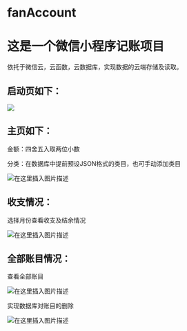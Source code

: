 # fanAccount
# 这是一个微信小程序记账项目

依托于微信云，云函数，云数据库，实现数据的云端存储及读取。

## 启动页如下：

![](https://img-blog.csdnimg.cn/b262719446cc44f18f2f9c7952b6cd78.png)

## 主页如下：

金额：四舍五入取两位小数

分类：在数据库中提前预设JSON格式的类目，也可手动添加类目

![在这里插入图片描述](https://img-blog.csdnimg.cn/a2c759acffd14b1c868f2f97f62d3f67.png)

## 收支情况：

选择月份查看收支及结余情况

![在这里插入图片描述](https://img-blog.csdnimg.cn/129f59fa4fcf4c3f8e5225a68affef0b.png)

## 全部账目情况：

查看全部账目

![在这里插入图片描述](https://img-blog.csdnimg.cn/2d9c68cb0ebe4b4db1a019f480caad9d.png)

实现数据库对账目的删除

![在这里插入图片描述](https://img-blog.csdnimg.cn/5af8d3bff9c142f4a410b76cc5c18995.png)
